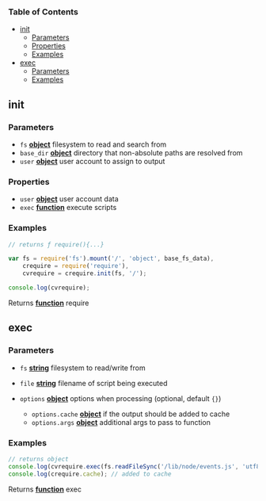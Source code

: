 <!-- Generated by documentation.js. Update this documentation by updating the source code. -->

### Table of Contents

*   [init][1]
    *   [Parameters][2]
    *   [Properties][3]
    *   [Examples][4]
*   [exec][5]
    *   [Parameters][6]
    *   [Examples][7]

## init

### Parameters

*   `fs` **[object][8]** filesystem to read and search from
*   `base_dir` **[object][8]** directory that non-absolute paths are resolved from
*   `user` **[object][8]** user account to assign to output

### Properties

*   `user` **[object][8]** user account data
*   `exec` **[function][9]** execute scripts

### Examples

```javascript
// returns ƒ require(){...}

var fs = require('fs').mount('/', 'object', base_fs_data),
	crequire = require('require'),
	cvrequire = crequire.init(fs, '/');

console.log(cvrequire);
```

Returns **[function][9]** require

## exec

### Parameters

*   `fs` **[string][10]** filesystem to read/write from
*   `file` **[string][10]** filename of script being executed
*   `options` **[object][8]** options when processing (optional, default `{}`)

    *   `options.cache` **[object][8]** if the output should be added to cache
    *   `options.args` **[object][8]** additional args to pass to function

### Examples

```javascript
// returns object
console.log(cvrequire.exec(fs.readFileSync('/lib/node/events.js', 'utf8'), 'events'));
console.log(crequire.cache); // added to cache
```

Returns **[function][9]** exec

[1]: #init

[2]: #parameters

[3]: #properties

[4]: #examples

[5]: #exec

[6]: #parameters-1

[7]: #examples-1

[8]: https://developer.mozilla.org/docs/Web/JavaScript/Reference/Global_Objects/Object

[9]: https://developer.mozilla.org/docs/Web/JavaScript/Reference/Statements/function

[10]: https://developer.mozilla.org/docs/Web/JavaScript/Reference/Global_Objects/String
